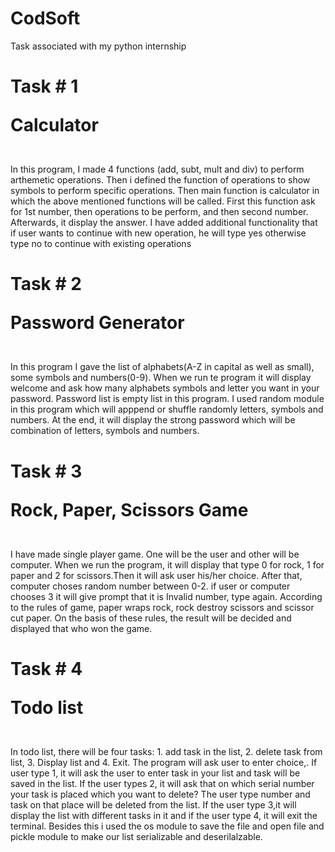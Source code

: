# CodSoft
Task associated with my python internship
# Task # 1        <p>Calculator</p> 
<br>
In this program, I made 4 functions (add, subt, mult and div) to perform arthemetic operations. Then i defined the function of operations to show symbols to perform specific operations. Then main function is calculator in which the above mentioned functions will be called. First this function ask for 1st number, then operations to be perform, and then second number. Afterwards, it display the answer. I have added additional functionality that if user wants to continue with new operation, he will type yes otherwise type no to continue with existing operations 

# Task # 2         <p>Password Generator</p>
<br>
In this program I gave the list of alphabets(A-Z in capital as well as small), some symbols and numbers(0-9). When we run te program it will display welcome and ask how many alphabets symbols and letter you want in your password. Password list is empty list in this program. I used random module in this program which will apppend or shuffle randomly letters, symbols and numbers. At the end, it will display the strong password which will be combination of letters, symbols and numbers.

# Task # 3        <p>Rock, Paper, Scissors Game</p>
<br>
I have made single player game. One will be the user and other will be computer. When we run the program, it will display that type 0 for rock, 1 for paper and 2 for scissors.Then it will ask user his/her choice. After that, computer choses random number between 0-2. if user or computer chooses 3 it will give prompt that it is Invalid number, type again. According to the rules of game, paper wraps rock, rock destroy scissors and scissor cut paper. On the basis of these rules, the result will be decided and displayed that who won the game.

# Task # 4         <p>Todo list</p>
<br>
In todo list, there will be four tasks: 1. add task in the list, 2. delete task from list, 3. Display list and 4. Exit. The program will ask user to enter choice,. If user type 1, it will ask the user to enter task in your list and task will be saved in the list. If the user types 2, it will ask that on which serial number your task is placed which you want to delete? The user type number and task on that place will be deleted from the list. If the user type 3,it will display the list with different tasks in it and if the user type 4, it will exit the terminal. Besides this i used the os module to save the file and open file and pickle module to make our list serializable and deserilalzable.
